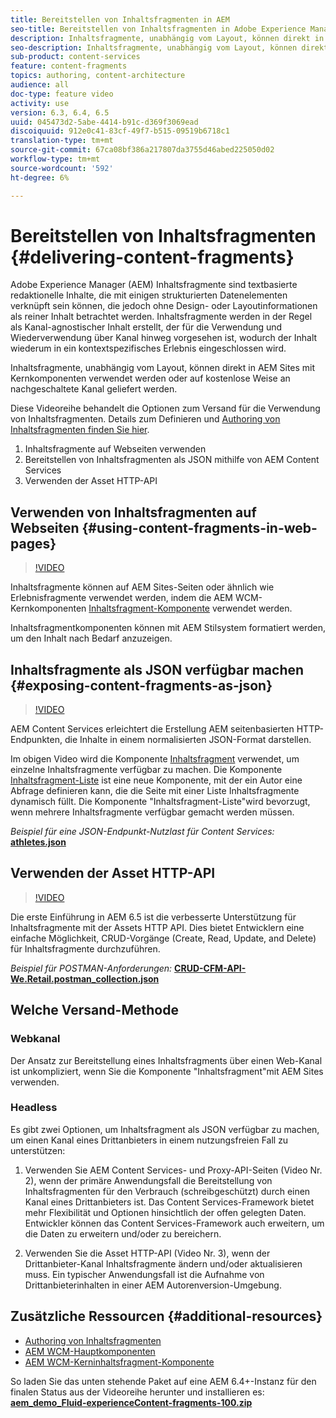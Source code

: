 ```yaml
---
title: Bereitstellen von Inhaltsfragmenten in AEM
seo-title: Bereitstellen von Inhaltsfragmenten in Adobe Experience Manager
description: Inhaltsfragmente, unabhängig vom Layout, können direkt in AEM Sites mit Kernkomponenten verwendet werden oder auf kostenlose Weise an nachgeschaltete Kanal geliefert werden.
seo-description: Inhaltsfragmente, unabhängig vom Layout, können direkt in AEM Sites mit Kernkomponenten verwendet werden oder auf kostenlose Weise an nachgeschaltete Kanal geliefert werden.
sub-product: content-services
feature: content-fragments
topics: authoring, content-architecture
audience: all
doc-type: feature video
activity: use
version: 6.3, 6.4, 6.5
uuid: 045473d2-5abe-4414-b91c-d369f3069ead
discoiquuid: 912e0c41-83cf-49f7-b515-09519b6718c1
translation-type: tm+mt
source-git-commit: 67ca08bf386a217807da3755d46abed225050d02
workflow-type: tm+mt
source-wordcount: '592'
ht-degree: 6%

---
```



# Bereitstellen von Inhaltsfragmenten {#delivering-content-fragments}

Adobe Experience Manager (AEM) Inhaltsfragmente sind textbasierte redaktionelle Inhalte, die mit einigen strukturierten Datenelementen verknüpft sein können, die jedoch ohne Design- oder Layoutinformationen als reiner Inhalt betrachtet werden. Inhaltsfragmente werden in der Regel als Kanal-agnostischer Inhalt erstellt, der für die Verwendung und Wiederverwendung über Kanal hinweg vorgesehen ist, wodurch der Inhalt wiederum in ein kontextspezifisches Erlebnis eingeschlossen wird.

Inhaltsfragmente, unabhängig vom Layout, können direkt in AEM Sites mit Kernkomponenten verwendet werden oder auf kostenlose Weise an nachgeschaltete Kanal geliefert werden.

Diese Videoreihe behandelt die Optionen zum Versand für die Verwendung von Inhaltsfragmenten. Details zum Definieren und [Authoring von Inhaltsfragmenten finden Sie hier](content-fragments-feature-video-use.md).

1. Inhaltsfragmente auf Webseiten verwenden
2. Bereitstellen von Inhaltsfragmenten als JSON mithilfe von AEM Content Services
3. Verwenden der Asset HTTP-API

## Verwenden von Inhaltsfragmenten auf Webseiten {#using-content-fragments-in-web-pages}

>[!VIDEO](https://video.tv.adobe.com/v/22449/?quality=12&learn=on)

Inhaltsfragmente können auf AEM Sites-Seiten oder ähnlich wie Erlebnisfragmente verwendet werden, indem die AEM WCM-Kernkomponenten [Inhaltsfragment-Komponente](https://docs.adobe.com/content/help/de/experience-manager-core-components/using/components/content-fragment-component.html) verwendet werden.

Inhaltsfragmentkomponenten können mit AEM Stilsystem formatiert werden, um den Inhalt nach Bedarf anzuzeigen.

## Inhaltsfragmente als JSON verfügbar machen {#exposing-content-fragments-as-json}

>[!VIDEO](https://video.tv.adobe.com/v/22448/?quality=12&learn=on)

AEM Content Services erleichtert die Erstellung AEM seitenbasierten HTTP-Endpunkten, die Inhalte in einem normalisierten JSON-Format darstellen.

Im obigen Video wird die Komponente [Inhaltsfragment](https://docs.adobe.com/content/help/en/experience-manager-core-components/using/components/content-fragment-component.html) verwendet, um einzelne Inhaltsfragmente verfügbar zu machen. Die Komponente [Inhaltsfragment-Liste](https://docs.adobe.com/content/help/en/experience-manager-core-components/using/components/content-fragment-list.html) ist eine neue Komponente, mit der ein Autor eine Abfrage definieren kann, die die Seite mit einer Liste Inhaltsfragmente dynamisch füllt. Die Komponente &quot;Inhaltsfragment-Liste&quot;wird bevorzugt, wenn mehrere Inhaltsfragmente verfügbar gemacht werden müssen.

*Beispiel für eine JSON-Endpunkt-Nutzlast für Content Services:*\
**[athletes.json](assets/athletes.json)**

## Verwenden der Asset HTTP-API

>[!VIDEO](https://video.tv.adobe.com/v/26390/?quality=12&learn=on)

Die erste Einführung in AEM 6.5 ist die verbesserte Unterstützung für Inhaltsfragmente mit der Assets HTTP API. Dies bietet Entwicklern eine einfache Möglichkeit, CRUD-Vorgänge (Create, Read, Update, and Delete) für Inhaltsfragmente durchzuführen.

*Beispiel für POSTMAN-Anforderungen:*
**[CRUD-CFM-API-We.Retail.postman_collection.json](assets/CRUD-CFM-API-We.Retail.postman_collection.json)**

## Welche Versand-Methode

### Webkanal

Der Ansatz zur Bereitstellung eines Inhaltsfragments über einen Web-Kanal ist unkompliziert, wenn Sie die Komponente &quot;Inhaltsfragment&quot;mit AEM Sites verwenden.

### Headless

Es gibt zwei Optionen, um Inhaltsfragment als JSON verfügbar zu machen, um einen Kanal eines Drittanbieters in einem nutzungsfreien Fall zu unterstützen:

1. Verwenden Sie AEM Content Services- und Proxy-API-Seiten (Video Nr. 2), wenn der primäre Anwendungsfall die Bereitstellung von Inhaltsfragmenten für den Verbrauch (schreibgeschützt) durch einen Kanal eines Drittanbieters ist. Das Content Services-Framework bietet mehr Flexibilität und Optionen hinsichtlich der offen gelegten Daten. Entwickler können das Content Services-Framework auch erweitern, um die Daten zu erweitern und/oder zu bereichern.

2. Verwenden Sie die Asset HTTP-API (Video Nr. 3), wenn der Drittanbieter-Kanal Inhaltsfragmente ändern und/oder aktualisieren muss. Ein typischer Anwendungsfall ist die Aufnahme von Drittanbieterinhalten in einer AEM Autorenversion-Umgebung.

## Zusätzliche Ressourcen {#additional-resources}

* [Authoring von Inhaltsfragmenten](content-fragments-feature-video-use.md)
* [AEM WCM-Hauptkomponenten](https://docs.adobe.com/content/help/de/experience-manager-core-components/using/introduction.html)
* [AEM WCM-Kerninhaltsfragment-Komponente](https://docs.adobe.com/content/help/en/experience-manager-core-components/using/components/content-fragment-component.html)

So laden Sie das unten stehende Paket auf eine AEM 6.4+-Instanz für den finalen Status aus der Videoreihe herunter und installieren es:\
**[aem_demo_Fluid-experienceContent-fragments-100.zip](assets/aem_demo_fluid-experiencescontent-fragments-100.zip)**

